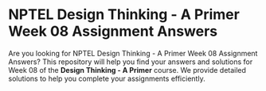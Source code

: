 # NPTEL Design Thinking - A Primer Week 08 Assignment Answers

Are you looking for NPTEL Design Thinking - A Primer Week 08 Assignment Answers? This repository will help you find your answers and solutions for Week 08 of the **Design Thinking - A Primer** course. We provide detailed solutions to help you complete your assignments efficiently.